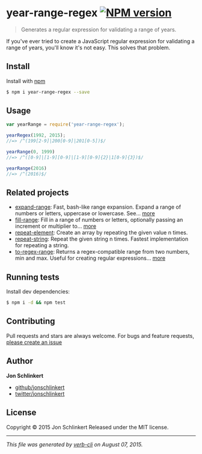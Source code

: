 # year-range-regex [![NPM version](https://badge.fury.io/js/year-range-regex.svg)](http://badge.fury.io/js/year-range-regex)

> Generates a regular expression for validating a range of years.

If you've ever tried to create a JavaScript regular expression for validating a range of years, you'll know it's not easy. This solves that problem.

## Install

Install with [npm](https://www.npmjs.com/)

```sh
$ npm i year-range-regex --save
```

## Usage

```js
var yearRange = require('year-range-regex');

yearRegex(1992, 2015);
//=> /^(199[2-9]|200[0-9]|201[0-5])$/

yearRange(0, 1999)
//=> /^([0-9]|[1-9][0-9]|[1-9][0-9]{2}|1[0-9]{3})$/

yearRange(2016)
//=> /^(2016)$/
```

## Related projects

* [expand-range](https://github.com/jonschlinkert/expand-range): Fast, bash-like range expansion. Expand a range of numbers or letters, uppercase or lowercase. See… [more](https://github.com/jonschlinkert/expand-range)
* [fill-range](https://github.com/jonschlinkert/fill-range): Fill in a range of numbers or letters, optionally passing an increment or multiplier to… [more](https://github.com/jonschlinkert/fill-range)
* [repeat-element](https://github.com/jonschlinkert/repeat-element): Create an array by repeating the given value n times.
* [repeat-string](https://github.com/jonschlinkert/repeat-string): Repeat the given string n times. Fastest implementation for repeating a string.
* [to-regex-range](https://github.com/jonschlinkert/to-regex-range): Returns a regex-compatible range from two numbers, min and max. Useful for creating regular expressions… [more](https://github.com/jonschlinkert/to-regex-range)

## Running tests

Install dev dependencies:

```sh
$ npm i -d && npm test
```

## Contributing

Pull requests and stars are always welcome. For bugs and feature requests, [please create an issue](https://github.com/regexps/year-range-regex/issues/new)

## Author

**Jon Schlinkert**

+ [github/jonschlinkert](https://github.com/jonschlinkert)
+ [twitter/jonschlinkert](http://twitter.com/jonschlinkert)

## License

Copyright © 2015 Jon Schlinkert
Released under the MIT license.

***

_This file was generated by [verb-cli](https://github.com/assemble/verb-cli) on August 07, 2015._